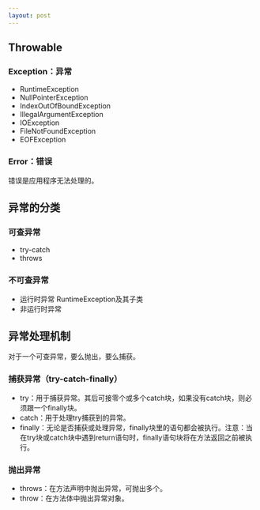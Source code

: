 ```yaml
---
layout: post
---
```


## Throwable

### Exception：异常

- RuntimeException
- NullPointerException
- IndexOutOfBoundException
- IllegalArgumentException
- IOException
- FileNotFoundException
- EOFException

### Error：错误

错误是应用程序无法处理的。

## 异常的分类

### 可查异常

- try-catch
- throws

### 不可查异常

- 运行时异常
RuntimeException及其子类
- 非运行时异常

## 异常处理机制

对于一个可查异常，要么抛出，要么捕获。

### 捕获异常（try-catch-finally）

- try：用于捕获异常。其后可接零个或多个catch块，如果没有catch块，则必须跟一个finally块。
- catch：用于处理try捕获到的异常。
- finally：无论是否捕获或处理异常，finally块里的语句都会被执行。注意：​当在try块或catch块中遇到return语句时，finally语句块将在方法返回之前被执行。

### 抛出异常

- throws：在方法声明中抛出异常，可抛出多个。
- throw：在方法体中抛出异常对象。